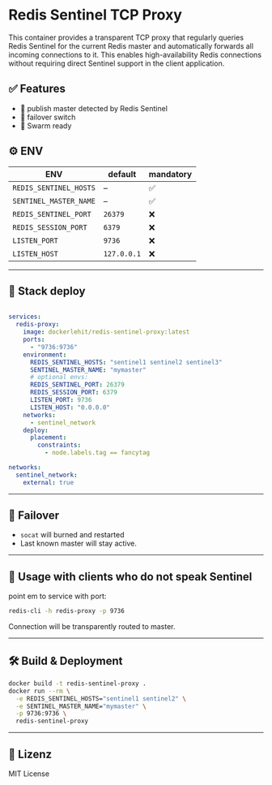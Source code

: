 # Redis Sentinel TCP Proxy

This container provides a transparent TCP proxy that regularly queries Redis Sentinel for the current Redis master and automatically forwards all incoming connections to it. This enables high-availability Redis connections without requiring direct Sentinel support in the client application.

## ✅ Features

- 🔁 publish master detected by Redis Sentinel
- 🔄 failover switch 
- 🐳 Swarm ready

## ⚙️  ENV

| ENV                    |  default       | mandatory    |
|------------------------|----------------|--------------|
| `REDIS_SENTINEL_HOSTS` | –              |     ✅       |
| `SENTINEL_MASTER_NAME` | –              |     ✅       |
| `REDIS_SENTINEL_PORT`  | `26379`        |     ❌       |
| `REDIS_SESSION_PORT`   | `6379`         |     ❌       |
| `LISTEN_PORT`          | `9736`         |     ❌       |
| `LISTEN_HOST`          | `127.0.0.1`    |     ❌       |

---

## 🧪 Stack deploy

```yaml

services:
  redis-proxy:
    image: dockerlehit/redis-sentinel-proxy:latest
    ports:
      - "9736:9736"
    environment:
      REDIS_SENTINEL_HOSTS: "sentinel1 sentinel2 sentinel3"
      SENTINEL_MASTER_NAME: "mymaster"
      # optional envs:
      REDIS_SENTINEL_PORT: 26379
      REDIS_SESSION_PORT: 6379
      LISTEN_PORT: 9736
      LISTEN_HOST: "0.0.0.0"
    networks:
      - sentinel_network
    deploy:
      placement:
        constraints:
          - node.labels.tag == fancytag

networks:
  sentinel_network:
    external: true
```

---

## 🧯 Failover

- `socat` will burned and restarted
- Last known master will stay active.

---

## 📡 Usage with clients who do not speak Sentinel

point em to service with port:

```bash
redis-cli -h redis-proxy -p 9736
```

Connection will be transparently routed to master.

---

## 🛠 Build & Deployment


```bash
docker build -t redis-sentinel-proxy .
docker run --rm \
  -e REDIS_SENTINEL_HOSTS="sentinel1 sentinel2" \
  -e SENTINEL_MASTER_NAME="mymaster" \
  -p 9736:9736 \
  redis-sentinel-proxy
```

---

## 📜 Lizenz

MIT License 
